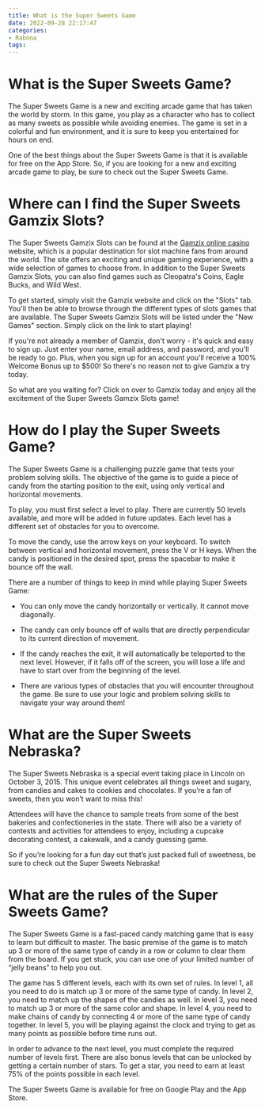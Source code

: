 ```yaml
---
title: What is the Super Sweets Game
date: 2022-09-28 22:17:47
categories:
- Rabona
tags:
---
```



#  What is the Super Sweets Game?

The Super Sweets Game is a new and exciting arcade game that has taken the world by storm. In this game, you play as a character who has to collect as many sweets as possible while avoiding enemies. The game is set in a colorful and fun environment, and it is sure to keep you entertained for hours on end.

One of the best things about the Super Sweets Game is that it is available for free on the App Store. So, if you are looking for a new and exciting arcade game to play, be sure to check out the Super Sweets Game.

#  Where can I find the Super Sweets Gamzix Slots? 

The Super Sweets Gamzix Slots can be found at the [Gamzix online casino](https://gamzix.com "Gamzix online casino") website, which is a popular destination for slot machine fans from around the world. The site offers an exciting and unique gaming experience, with a wide selection of games to choose from. In addition to the Super Sweets Gamzix Slots, you can also find games such as Cleopatra's Coins, Eagle Bucks, and Wild West.

To get started, simply visit the Gamzix website and click on the "Slots" tab. You'll then be able to browse through the different types of slots games that are available. The Super Sweets Gamzix Slots will be listed under the "New Games" section. Simply click on the link to start playing!

If you're not already a member of Gamzix, don't worry - it's quick and easy to sign up. Just enter your name, email address, and password, and you'll be ready to go. Plus, when you sign up for an account you'll receive a 100% Welcome Bonus up to $500! So there's no reason not to give Gamzix a try today.

So what are you waiting for? Click on over to Gamzix today and enjoy all the excitement of the Super Sweets Gamzix Slots game!

#  How do I play the Super Sweets Game? 

The Super Sweets Game is a challenging puzzle game that tests your problem solving skills. The objective of the game is to guide a piece of candy from the starting position to the exit, using only vertical and horizontal movements.

To play, you must first select a level to play. There are currently 50 levels available, and more will be added in future updates. Each level has a different set of obstacles for you to overcome.

To move the candy, use the arrow keys on your keyboard. To switch between vertical and horizontal movement, press the V or H keys. When the candy is positioned in the desired spot, press the spacebar to make it bounce off the wall.

There are a number of things to keep in mind while playing Super Sweets Game:

- You can only move the candy horizontally or vertically. It cannot move diagonally.

- The candy can only bounce off of walls that are directly perpendicular to its current direction of movement.

- If the candy reaches the exit, it will automatically be teleported to the next level. However, if it falls off of the screen, you will lose a life and have to start over from the beginning of the level.

- There are various types of obstacles that you will encounter throughout the game. Be sure to use your logic and problem solving skills to navigate your way around them!

#  What are the Super Sweets Nebraska? 

The Super Sweets Nebraska is a special event taking place in Lincoln on October 3, 2015. This unique event celebrates all things sweet and sugary, from candies and cakes to cookies and chocolates. If you’re a fan of sweets, then you won’t want to miss this!

Attendees will have the chance to sample treats from some of the best bakeries and confectioneries in the state. There will also be a variety of contests and activities for attendees to enjoy, including a cupcake decorating contest, a cakewalk, and a candy guessing game.

So if you’re looking for a fun day out that’s just packed full of sweetness, be sure to check out the Super Sweets Nebraska!

#  What are the rules of the Super Sweets Game?

The Super Sweets Game is a fast-paced candy matching game that is easy to learn but difficult to master. The basic premise of the game is to match up 3 or more of the same type of candy in a row or column to clear them from the board. If you get stuck, you can use one of your limited number of “jelly beans” to help you out.

The game has 5 different levels, each with its own set of rules. In level 1, all you need to do is match up 3 or more of the same type of candy. In level 2, you need to match up the shapes of the candies as well. In level 3, you need to match up 3 or more of the same color and shape. In level 4, you need to make chains of candy by connecting 4 or more of the same type of candy together. In level 5, you will be playing against the clock and trying to get as many points as possible before time runs out.

In order to advance to the next level, you must complete the required number of levels first. There are also bonus levels that can be unlocked by getting a certain number of stars. To get a star, you need to earn at least 75% of the points possible in each level.

The Super Sweets Game is available for free on Google Play and the App Store.